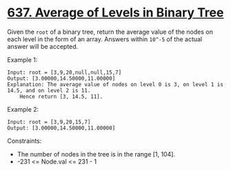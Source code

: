 # [637. Average of Levels in Binary Tree](https://leetcode.com/problems/average-of-levels-in-binary-tree/)

Given the `root` of a binary tree, return the average value of the nodes on each level in the form of an array. Answers within `10^-5` of the actual answer will be accepted.
 

Example 1:


    Input: root = [3,9,20,null,null,15,7]
    Output: [3.00000,14.50000,11.00000]
    Explanation: The average value of nodes on level 0 is 3, on level 1 is 14.5, and on level 2 is 11.
        Hence return [3, 14.5, 11].

Example 2:

    Input: root = [3,9,20,15,7]
    Output: [3.00000,14.50000,11.00000]
 

Constraints:

* The number of nodes in the tree is in the range [1, 104].
* -231 <= Node.val <= 231 - 1